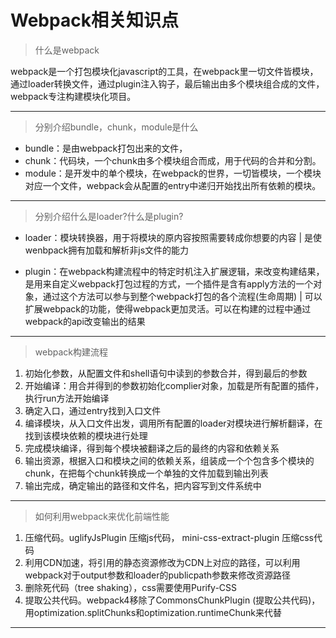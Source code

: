# Webpack相关知识点

> 什么是webpack

webpack是一个打包模块化javascript的工具，在webpack里一切文件皆模块，通过loader转换文件，通过plugin注入钩子，最后输出由多个模块组合成的文件，webpack专注构建模块化项目。

---

> 分别介绍bundle，chunk，module是什么

+ bundle：是由webpack打包出来的文件，
+ chunk：代码块，一个chunk由多个模块组合而成，用于代码的合并和分割。
+ module：是开发中的单个模块，在webpack的世界，一切皆模块，一个模块对应一个文件，webpack会从配置的entry中递归开始找出所有依赖的模块。

---

> 分别介绍什么是loader?什么是plugin?

+ loader：模块转换器，用于将模块的原内容按照需要转成你想要的内容 | 是使wenbpack拥有加载和解析非js文件的能力

+ plugin：在webpack构建流程中的特定时机注入扩展逻辑，来改变构建结果，是用来自定义webpack打包过程的方式，一个插件是含有apply方法的一个对象，通过这个方法可以参与到整个webpack打包的各个流程(生命周期) | 可以扩展webpack的功能，使得webpack更加灵活。可以在构建的过程中通过webpack的api改变输出的结果

---

> webpack构建流程

1. 初始化参数，从配置文件和shell语句中读到的参数合并，得到最后的参数
2. 开始编译：用合并得到的参数初始化complier对象，加载是所有配置的插件，执行run方法开始编译
3. 确定入口，通过entry找到入口文件
4. 编译模块，从入口文件出发，调用所有配置的loader对模块进行解析翻译，在找到该模块依赖的模块进行处理
5. 完成模块编译，得到每个模块被翻译之后的最终的内容和依赖关系
6. 输出资源，根据入口和模块之间的依赖关系，组装成一个个包含多个模块的chunk，在把每个chunk转换成一个单独的文件加载到输出列表
7. 输出完成，确定输出的路径和文件名，把内容写到文件系统中

---

> 如何利用webpack来优化前端性能

1. 压缩代码。uglifyJsPlugin 压缩js代码， mini-css-extract-plugin 压缩css代码
2. 利用CDN加速，将引用的静态资源修改为CDN上对应的路径，可以利用webpack对于output参数和loader的publicpath参数来修改资源路径
3. 删除死代码（tree shaking），css需要使用Purify-CSS
4. 提取公共代码。webpack4移除了CommonsChunkPlugin (提取公共代码)，用optimization.splitChunks和optimization.runtimeChunk来代替

---

